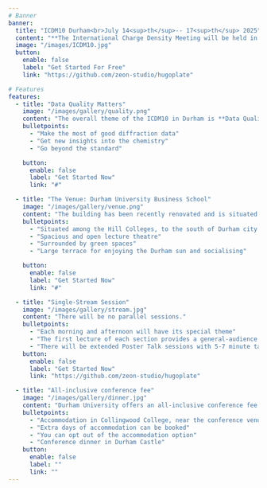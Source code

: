 ```yaml
---
# Banner
banner:
  title: "ICDM10 Durham<br>July 14<sup>th</sup>-- 17<sup>th</sup> 2025"
  content: "**The International Charge Density Meeting will be held in Durham, UK in July 2025.**"
  image: "/images/ICDM10.jpg"
  button:
    enable: false
    label: "Get Started For Free"
    link: "https://github.com/zeon-studio/hugoplate"

# Features
features:
  - title: "Data Quality Matters"
    image: "/images/gallery/quality.png"
    content: "The overall theme of the ICDM10 in Durham is **Data Quality** and why it matters."
    bulletpoints:
      - "Make the most of good diffraction data"
      - "Get new insights into the chemistry"
      - "Go beyond the standard"

    button:
      enable: false
      label: "Get Started Now"
      link: "#"

  - title: "The Venue: Durham University Business School"
    image: "/images/gallery/venue.png"
    content: "The building has been recently renovated and is situated in green surroundings"
    bulletpoints:
      - "Situated among the Hill Colleges, to the south of Durham city centre"
      - "Spacious and open lecture theatre"
      - "Surrounded by green spaces"
      - "Large terrace for enjoying the Durham sun and socialising"

    button:
      enable: false
      label: "Get Started Now"
      link: "#"

  - title: "Single-Stream Session"
    image: "/images/gallery/stream.jpg"
    content: "There will be no parallel sessions."
    bulletpoints:
      - "Each morning and afternoon will have its special theme"
      - "The first lecture of each section provides a general-audience introduction to the theme"
      - "There will be extended Poster Talk sessions with 5-7 minute talks"
    button:
      enable: false
      label: "Get Started Now"
      link: "https://github.com/zeon-studio/hugoplate"

  - title: "All-inclusive conference fee"
    image: "/images/gallery/dinner.jpg"
    content: "Durham University offers an all-inclusive conference fee at competitive rates. Accommodation, breakfast, tea/coffee, and lunch will all be included in the conference fee."
    bulletpoints:
      - "Accommodation in Collingwood College, near the conference venue"
      - "Extra days of accommodation can be booked"
      - "You can opt out of the accommodation option"
      - "Conference dinner in Durham Castle"
    button:
      enable: false
      label: ""
      link: ""
---
```

